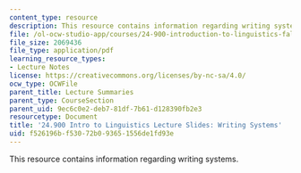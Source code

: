 ```yaml
---
content_type: resource
description: This resource contains information regarding writing systems.
file: /ol-ocw-studio-app/courses/24-900-introduction-to-linguistics-fall-2012/f526196bf53072b093651556de1fd93e_MIT24_900F12_Writing_Sys.pdf
file_size: 2069436
file_type: application/pdf
learning_resource_types:
- Lecture Notes
license: https://creativecommons.org/licenses/by-nc-sa/4.0/
ocw_type: OCWFile
parent_title: Lecture Summaries
parent_type: CourseSection
parent_uid: 9ec6c0e2-deb7-81df-7b61-d128390fb2e3
resourcetype: Document
title: '24.900 Intro to Linguistics Lecture Slides: Writing Systems'
uid: f526196b-f530-72b0-9365-1556de1fd93e
---
```

This resource contains information regarding writing systems.